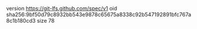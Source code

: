version https://git-lfs.github.com/spec/v1
oid sha256:9bf50d79c8932bb543e9878c65675a8338c92b547192891bfc767a8c1b180cd3
size 78
